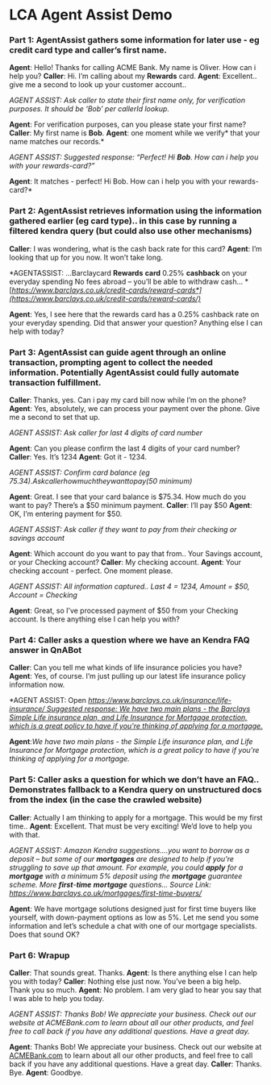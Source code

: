 # LCA Agent Assist Demo

### Part 1: AgentAssist gathers some information for later use - eg credit card type and caller’s first name.
  
**Agent**: Hello! Thanks for calling ACME Bank. My name is Oliver. How can i help you?
**Caller**: Hi. I’m calling about my **Rewards** card. 
**Agent**: Excellent.. give me a second to look up your customer account..  

*AGENT ASSIST:  Ask caller to state their first name only, for verification purposes. It should be ‘Bob’ per callerId lookup.*
  
**Agent**: For verification purposes, can you please state your first name?
**Caller**: My first name is **Bob**. 
**Agent**: one moment while we verify* that your name matches our records.*  

*AGENT ASSIST: Suggested response: “Perfect! Hi ****Bob****. How can i help you with your rewards-card?”*  

**Agent**:  It matches - perfect! Hi Bob. How can i help you with your rewards-card?*

### Part 2: AgentAssist retrieves information using the information gathered earlier (eg card type).. in this case by running a filtered kendra query (but could also use other mechanisms)


**Caller**: I was wondering, what is the cash back rate for this card?
**Agent**:  I’m looking that up for you now. It won’t take long.   

*AGENTASSIST: ...Barclaycard ****Rewards**** ****card**** 0.25% ****cashback**** on your everyday spending No fees abroad – you’ll be able to withdraw cash... *[*https://www.barclays.co.uk/credit-cards/reward-cards*](https://www.barclays.co.uk/credit-cards/reward-cards/)* 
  
**Agent**: Yes, I see here that the rewards card has a 0.25% cashback rate on your everyday spending. Did that answer your question? Anything else I can help with today?

### Part 3: AgentAssist can guide agent through an online transaction, prompting agent to collect the needed information. Potentially AgentAssist could fully automate transaction fulfillment.
 
**Caller**: Thanks, yes. Can i pay my card bill now while I’m on the phone?
**Agent**:  Yes, absolutely, we can process your payment over the phone. Give me a second to set that up.  

*AGENT ASSIST: Ask caller for last 4 digits of card number*
  
**Agent**: Can you please confirm the last 4 digits of your card number?
**Caller**: Yes. It’s 1234
**Agent**:  Got it - 1234.  
  
*AGENT ASSIST: Confirm card balance (eg $75.34). Ask caller how much they want to pay ($50 minimum)*
  
**Agent**: Great. I see that your card balance is $75.34. How much do you want to pay? There’s a $50 minimum payment.
**Caller**: I’ll pay $50
**Agent**:  OK, I’m entering payment for $50.  
  
*AGENT ASSIST: Ask caller if they want to pay from their checking or savings account*
  
**Agent**: Which account do you want to pay that from.. Your Savings account, or your Checking account?
**Caller**: My checking account.
**Agent**:  Your checking account - perfect. One moment please.  
  
*AGENT ASSIST: All information captured.. Last 4 = 1234, Amount = $50, Account = Checking*
  
**Agent**: Great, so I’ve processed payment of $50 from your Checking account.  Is there anything else I can help you with?

### Part 4: Caller asks a question where we have an Kendra FAQ answer in QnABot

**Caller**: Can you tell me what kinds of life insurance policies you have?  
**Agent**:  Yes, of course. I’m just pulling up our latest life insurance policy information now.  
  
*AGENT ASSIST: Open *[*https://www.barclays.co.uk/insurance/life-insurance/  Suggested response: We have two main plans - the Barclays Simple Life insurance plan, and Life Insurance for Mortgage protection, which is a great policy to have if you're thinking of applying for a mortgage.*](https://www.barclays.co.uk/insurance/life-insurance/)*
  
**Agent**:*We have two main plans - the Simple Life insurance plan, and Life Insurance for Mortgage protection, which is a great policy to have if you're thinking of applying for a mortgage.*


### Part 5: Caller asks a question for which we don’t have an FAQ.. Demonstrates fallback to a Kendra query on unstructured docs from the index (in the case the crawled website)

**Caller**: Actually I am thinking to apply for a mortgage. This would be my first time..
**Agent**: Excellent. That must be very exciting! We’d love to help you with that.  
  
*AGENT ASSIST: Amazon Kendra suggestions....you want to borrow as a deposit – but some of our **mortgages** are designed to help if you’re struggling to save up that amount. For example, you could **apply** for a **mortgage** with a minimum 5% deposit using the **mortgage** guarantee scheme. More **first**-**time** **mortgage** questions...*
*Source Link: https://www.barclays.co.uk/mortgages/first-time-buyers/*
  
**Agent**: We have mortgage solutions designed just for first time buyers like yourself, with down-payment options as low as 5%. Let me send you some information and let’s schedule a chat with one of our mortgage specialists. Does that sound OK?

### Part 6: Wrapup

**Caller**: That sounds great. Thanks. 
**Agent**: Is there anything else I can help you with today?
**Caller**: Nothing else just now. You’ve been a big help. Thank you so much.
**Agent**: No problem. I am very glad to hear you say that I was able to help you today.   
  
*AGENT ASSIST: Thanks Bob! We appreciate your business. Check out our website at ACMEBank.com to learn about all our other products, and feel free to call back if you have any additional questions. Have a great day.*
  
**Agent**: Thanks Bob! We appreciate your business. Check out our website at [ACMEBank.com](http://acme.com/) to learn about all our other products, and feel free to call back if you have any additional questions. Have a great day.
**Caller**: Thanks. Bye.
**Agent**: Goodbye.
 





 


